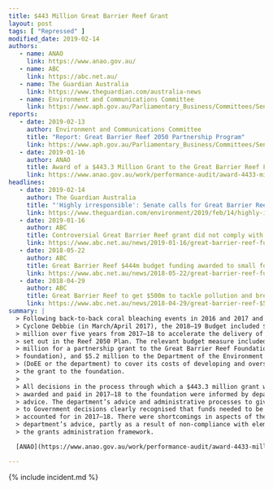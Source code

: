 ```yaml
---
title: $443 Million Great Barrier Reef Grant
layout: post
tags: [ "Repressed" ]
modified_date: 2019-02-14
authors:
   - name: ANAO
     link: https://www.anao.gov.au/
   - name: ABC
     link: https://abc.net.au/
   - name: The Guardian Australia
     link: https://www.theguardian.com/australia-news
   - name: Environment and Communications Committee
     link: https://www.aph.gov.au/Parliamentary_Business/Committees/Senate/Environment_and_Communications
reports:
   - date: 2019-02-13
     author: Environment and Communications Committee
     title: "Report: Great Barrier Reef 2050 Partnership Program"
     link: https://www.aph.gov.au/Parliamentary_Business/Committees/Senate/Environment_and_Communications/GBRPartnershipProgram/Report
   - date: 2019-01-16
     author: ANAO
     title: Award of a $443.3 Million Grant to the Great Barrier Reef Foundation
     link: https://www.anao.gov.au/work/performance-audit/award-4433-million-grant-to-the-great-barrier-reef-foundation
headlines:
   - date: 2019-02-14
     author: The Guardian Australia
     title: "'Highly irresponsible': Senate calls for Great Barrier Reef Foundation to return money"
     link: https://www.theguardian.com/environment/2019/feb/14/highly-irresponsible-senate-calls-for-great-barrier-reef-foundation-to-return-money
   - date: 2019-01-16
     author: ABC
     title: Controversial Great Barrier Reef grant did not comply with transparency rules, National Audit Office says
     link: https://www.abc.net.au/news/2019-01-16/great-barrier-reef-funding-grant-scrutinised-auditor-general/10720928
   - date: 2018-05-22
     author: ABC
     title: Great Barrier Reef $444m budget funding awarded to small foundation without tender process
     link: https://www.abc.net.au/news/2018-05-22/great-barrier-reef-funding-labor-accuse-due-diligence/9785782
   - date: 2018-04-29
     author: ABC
     title: Great Barrier Reef to get $500m to tackle pollution and breed more resilient coral
     link: https://www.abc.net.au/news/2018-04-29/great-barrier-reef-$500m-package-to-preserve-area/9708230
summary: |
  > Following back-to-back coral bleaching events in 2016 and 2017 and Tropical
  > Cyclone Debbie (in March/April 2017), the 2018–19 Budget included $535.8
  > million over five years from 2017–18 to accelerate the delivery of activities
  > set out in the Reef 2050 Plan. The relevant budget measure included $443.3
  > million for a partnership grant to the Great Barrier Reef Foundation (the
  > foundation), and $5.2 million to the Department of the Environment and Energy
  > (DoEE or the department) to cover its costs of developing and oversighting
  > the grant to the foundation.
  >
  > All decisions in the process through which a $443.3 million grant was
  > awarded and paid in 2017–18 to the foundation were informed by departmental
  > advice. The department’s advice and administrative processes to give effect
  > to Government decisions clearly recognised that funds needed to be paid and
  > accounted for in 2017–18. There were shortcomings in aspects of the
  > department’s advice, partly as a result of non-compliance with elements of
  > the grants administration framework.

  [ANAO](https://www.anao.gov.au/work/performance-audit/award-4433-million-grant-to-the-great-barrier-reef-foundation)

---
```

{% include incident.md %}
